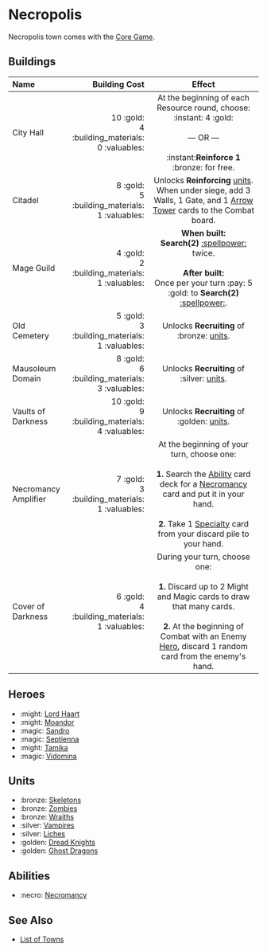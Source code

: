 # Necropolis

Necropolis town comes with the [Core Game](../content.md).


## Buildings

| Name | Building Cost | Effect |
| :--- | ---: | :---: |
| City Hall | 10 :gold:<br>4 :building_materials:<br>0 :valuables: | At the beginning of each Resource round, choose:<br>:instant: 4 :gold:<br><br>— OR —<br><br>:instant:**Reinforce 1** :bronze: for free. |
| Citadel | 8 :gold:<br>5 :building_materials:<br>1 :valuables: | Unlocks **Reinforcing** [units](#units). When under siege, add 3 Walls, 1 Gate, and 1 [Arrow Tower](../units/arrow_tower.md) cards to the Combat board. |
| Mage Guild | 4 :gold:<br>2 :building_materials:<br>1 :valuables: | **When built:**<br>**Search(2)** [:spellpower:](../spells/index.md) twice.<br><br>**After built:**<br>Once per your turn :pay: 5 :gold: to **Search(2)** [:spellpower:](../spells/index.md). |
| Old Cemetery | 5 :gold:<br>3 :building_materials:<br>1 :valuables: | Unlocks **Recruiting** of :bronze: [units](#units). |
| Mausoleum Domain | 8 :gold:<br>6 :building_materials:<br>3 :valuables: | Unlocks **Recruiting** of :silver: [units](#units). |
| Vaults of Darkness | 10 :gold:<br>9 :building_materials:<br>4 :valuables: | Unlocks **Recruiting** of :golden: [units](#units). |
| Necromancy Amplifier | 7 :gold:<br>3 :building_materials:<br>1 :valuables: | At the beginning of your turn, choose one:<br><br>**1.** Search the [Ability](../abilities/index.md) card deck for a [Necromancy](../abilities/index.md) card and put it in your hand.<br><br>**2.** Take 1 [Specialty](#heroes) card from your discard pile to your hand. |
| Cover of Darkness | 6 :gold:<br>4 :building_materials:<br>1 :valuables: | During your turn, choose one:<br><br>**1.** Discard up to 2 Might and Magic cards to draw that many cards.<br><br>**2.** At the beginning of Combat with an Enemy [Hero](../heroes/index.md), discard 1 random card from the enemy's hand. |


## Heroes

- :might: [Lord Haart](../heroes/lord_haart_necropolis.md)
- :might: [Moandor](../heroes/moandor.md)
- :magic: [Sandro](../heroes/sandro.md)
- :magic: [Septienna](../heroes/septienna.md)
- :might: [Tamika](../heroes/tamika.md)
- :magic: [Vidomina](../heroes/vidomina.md)


## Units

- :bronze: [Skeletons](../units/skeletons.md)
- :bronze: [Zombies](../units/zombies.md)
- :bronze: [Wraiths](../units/wraiths.md)
- :silver: [Vampires](../units/vampires.md)
- :silver: [Liches](../units/liches.md)
- :golden: [Dread Knights](../units/dread_knights.md)
- :golden: [Ghost Dragons](../units/ghost_dragons.md)


## Abilities

- :necro: [Necromancy](../abilities/necromancy.md)


## See Also

- [List of Towns](../towns/index.md)